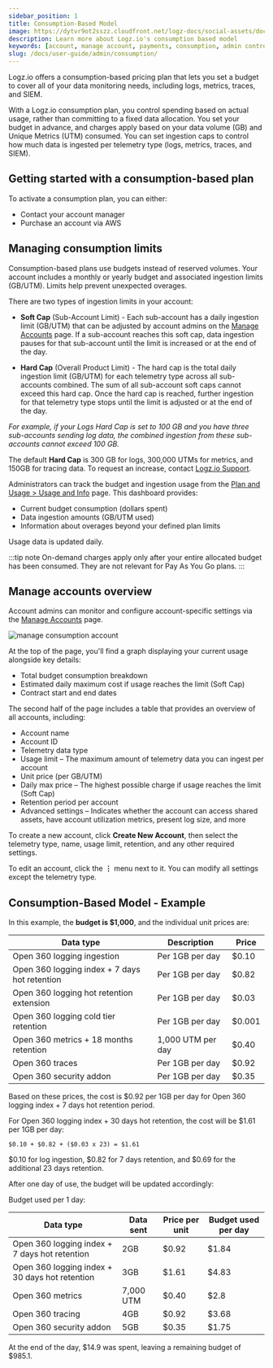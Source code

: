 ```yaml
---
sidebar_position: 1
title: Consumption-Based Model
image: https://dytvr9ot2sszz.cloudfront.net/logz-docs/social-assets/docs-social.jpg
description: Learn more about Logz.io's consumption based model
keywords: [account, manage account, payments, consumption, admin controls, admin, access control]
slug: /docs/user-guide/admin/consumption/
---
```


Logz.io offers a consumption-based pricing plan that lets you set a budget to cover all of your data monitoring needs, including logs, metrics, traces, and SIEM. 

With a Logz.io consumption plan, you control spending based on actual usage, rather than committing to a fixed data allocation. You set your budget in advance, and charges apply based on your data volume (GB) and Unique Metrics (UTM) consumed. You can set ingestion caps to control how much data is ingested per telemetry type (logs, metrics, traces, and SIEM).

<h2 id="start">Getting started with a consumption-based plan</h2>

To activate a consumption plan, you can either:

* Contact your account manager
* Purchase an account via AWS

<h2 id="limit">Managing consumption limits</h2>

Consumption-based plans use budgets instead of reserved volumes. Your account includes a monthly or yearly budget and associated ingestion limits (GB/UTM). Limits help prevent unexpected overages.

There are two types of ingestion limits in your account:

* **Soft Cap** (Sub-Account Limit) - Each sub-account has a daily ingestion limit (GB/UTM) that can be adjusted by account admins on the [Manage Accounts](https://app.logz.io/#/dashboard/settings/manage-accounts) page. If a sub-account reaches this soft cap, data ingestion pauses for that sub-account until the limit is increased or at the end of the day. 

* **Hard Cap** (Overall Product Limit) - The hard cap is the total daily ingestion limit (GB/UTM) for each telemetry type across all sub-accounts combined. The sum of all sub-account soft caps cannot exceed this hard cap. Once the hard cap is reached, further ingestion for that telemetry type stops until the limit is adjusted or at the end of the day. 

_For example, if your Logs *Hard Cap* is set to 100 GB and you have three sub-accounts sending log data, the combined ingestion from these sub-accounts cannot exceed 100 GB._

The default **Hard Cap** is 300 GB for logs, 300,000 UTMs for metrics, and 150GB for tracing data. To request an increase, contact [Logz.io Support](mailto:help@logz.io).



Administrators can track the budget and ingestion usage from the [Plan and Usage > Usage and Info](https://app.logz.io/#/dashboard/settings/plan-and-billing/usage) page. This dashboard provides:

* Current budget consumption (dollars spent)
* Data ingestion amounts (GB/UTM used)
* Information about overages beyond your defined plan limits

Usage data is updated daily.

:::tip note
On-demand charges apply only after your entire allocated budget has been consumed. They are not relevant for Pay As You Go plans. 
:::


<h2 id="usage">Manage accounts overview</h2>

Account admins can monitor and configure account-specific settings via the [Manage Accounts](https://app.logz.io/#/dashboard/settings/manage-accounts) page.

![manage consumption account](https://dytvr9ot2sszz.cloudfront.net/logz-docs/consumption/consumption-manage-accounts.png)

At the top of the page, you'll find a graph displaying your current usage alongside key details:

* Total budget consumption breakdown
* Estimated daily maximum cost if usage reaches the limit (Soft Cap)
* Contract start and end dates

The second half of the page includes a table that provides an overview of all accounts, including:

* Account name
* Account ID
* Telemetry data type
* Usage limit – The maximum amount of telemetry data you can ingest per account
* Unit price (per GB/UTM)
* Daily max price – The highest possible charge if usage reaches the limit (Soft Cap)
* Retention period per account
* Advanced settings – Indicates whether the account can access shared assets, have account utilization metrics, present log size, and more

To create a new account, click **Create New Account**, then select the telemetry type, name, usage limit, retention, and any other required settings.

To edit an account, click the **⋮** menu next to it. You can modify all settings except the telemetry type.

<h2 id="example"> Consumption-Based Model - Example </h2>

In this example, the **budget is $1,000**, and the individual unit prices are:


|Data type                                      | Description       | Price |
|-----------------------------------------------|-------------------|-------|
| Open 360 logging ingestion                    | Per 1GB per day   | $0.10 |
| Open 360 logging index + 7 days hot retention | Per 1GB per day   | $0.82 |
| Open 360 logging hot retention extension      | Per 1GB per day   | $0.03 |
| Open 360 logging cold tier retention          | Per 1GB per day   | $0.001 |
| Open 360 metrics + 18 months retention        | 1,000 UTM per day | $0.40 |
| Open 360 traces                               | Per 1GB per day   | $0.92 |
| Open 360 security addon                       | Per 1GB per day   | $0.35 |

Based on these prices, the cost is $0.92 per 1GB per day for Open 360 logging index + 7 days hot retention period.

For Open 360 logging index + 30 days hot retention, the cost will be $1.61 per 1GB per day:

`$0.10 + $0.82 + ($0.03 x 23) = $1.61`

$0.10 for log ingestion, $0.82 for 7 days retention, and $0.69 for the additional 23 days retention.

After one day of use, the budget will be updated accordingly:

Budget used per 1 day:

|Data type                                        | Data sent      | Price per unit | Budget used per day |
|-------------------------------------------------|----------------|----------------|---------------------|
| Open 360 logging index + 7 days hot retention   | 2GB            | $0.92          | $1.84               |
| Open 360 logging index + 30 days hot retention  | 3GB            | $1.61          | $4.83               |
| Open 360 metrics                                | 7,000 UTM      | $0.40          | $2.8                |
| Open 360 tracing                                | 4GB            | $0.92          | $3.68               |
| Open 360 security addon                         | 5GB            | $0.35          | $1.75               | 

At the end of the day, $14.9 was spent, leaving a remaining budget of $985.1.